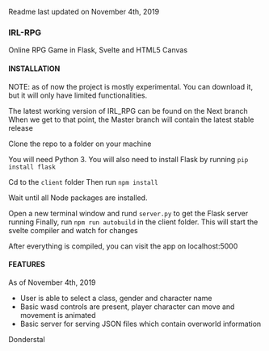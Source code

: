 Readme last updated on November 4th, 2019

### IRL-RPG

Online RPG Game in Flask, Svelte and HTML5 Canvas

#### INSTALLATION
NOTE: as of now the project is mostly experimental. You can download it, but it will only have limited functionalities.

The latest working version of IRL_RPG can be found on the Next branch
When we get to that point, the Master branch will contain the latest stable release


Clone the repo to a folder on your machine

You will need Python 3. You will also need to install Flask by running ```pip install flask```

Cd to the ```client``` folder
Then run ```npm install```

Wait until all Node packages are installed.

Open a new terminal window and rund ```server.py``` to get the Flask server running
Finally, run ```npm run autobuild``` in the client folder. This will start the svelte compiler and watch for changes

After everything is compiled, you can visit the app on localhost:5000

#### FEATURES
As of November 4th, 2019
* User is able to select a class, gender and character name
* Basic wasd controls are present, player character can move and movement is animated
* Basic server for serving JSON files which contain overworld information

Donderstal
